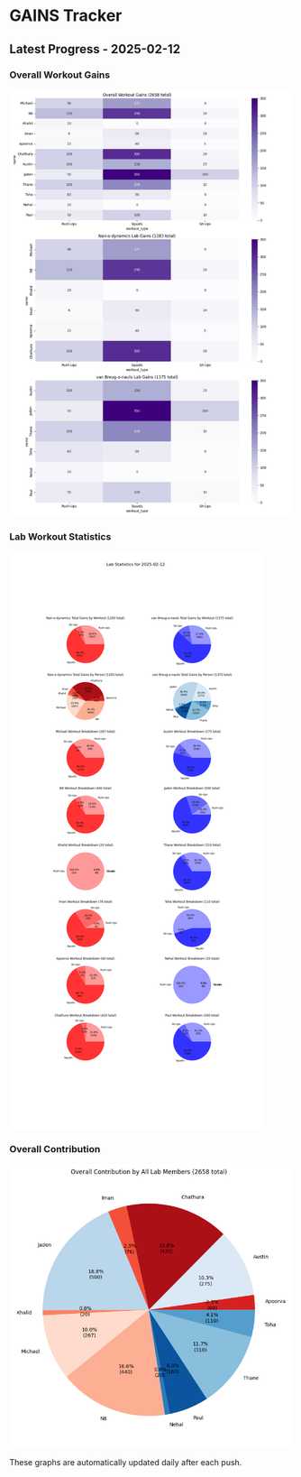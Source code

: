 # GAINS Tracker

## Latest Progress - 2025-02-12

### Overall Workout Gains
![Gains](Stats/gains_2025-02-12.png)

### Lab Workout Statistics
![Stats](Stats/stats_2025-02-12.png)

### Overall Contribution
![Overall Stats](Stats/stats_overall_2025-02-12.png)

These graphs are automatically updated daily after each push.
